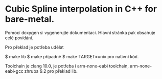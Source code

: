 # Cubic Spline interpolation in C++ for bare-metal.

Pomocí doxygen si vygenerujte dokumentaci.
Hlavní stránka pak obsahuje celé povídání.

Pro překlad je potřeba udělat

$ make lib
$ make
případně
$ make TARGET=unix
pro nativní kód.

Toolchain je clang 10.0, je potřeba i arm-none-eabi toolchain, arm-none-eabi-gcc zhruba 9.2
pro překlad lib.
